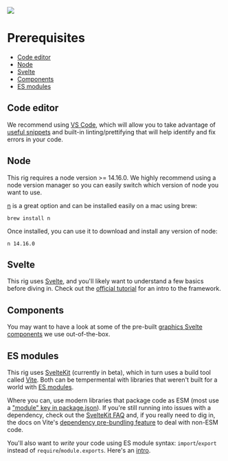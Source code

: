 ![](https://graphics.thomsonreuters.com/style-assets/images/logos/reuters-graphics-logo/svg/graphics-logo-color-dark.svg)

# Prerequisites

- [Code editor](#code-editor)
- [Node](#node)
- [Svelte](#svelte)
- [Components](#components)
- [ES modules](#es-modules)

## Code editor

We recommend using [VS Code](https://code.visualstudio.com/), which will allow you to take advantage of [useful snippets](https://code.visualstudio.com/docs/editor/userdefinedsnippets) and built-in linting/prettifying that will help identify and fix errors in your code.

## Node

This rig requires a node version >= 14.16.0. We highly recommend using a node version manager so you can easily switch which version of node you want to use.

[n](https://github.com/tj/n) is a great option and can be installed easily on a mac using brew:

```
brew install n
```

Once installed, you can use it to download and install any version of node:

```
n 14.16.0
```

## Svelte

This rig uses [Svelte](https://svelte.dev/), and you'll likely want to understand a few basics before diving in. Check out the [official tutorial](https://svelte.dev/tutorial/basics) for an intro to the framework.

## Components

You may want to have a look at some of the pre-built [graphics Svelte components](https://reuters-graphics.github.io/graphics-svelte-components/) we use out-of-the-box.

## ES modules

This rig uses [SvelteKit](https://kit.svelte.dev/) (currently in beta), which in turn uses a build tool called [Vite](https://vitejs.dev/guide/why.html). Both can be tempermental with libraries that weren't built for a world with [ES modules](https://developer.mozilla.org/en-US/docs/Web/JavaScript/Guide/Modules).

Where you can, use modern libraries that package code as ESM (most use a ["module" key in package.json](https://github.com/rollup/rollup/wiki/pkg.module)). If you're still running into issues with a dependency, check out the [SvelteKit FAQ](https://kit.svelte.dev/faq#how-do-i-fix-the-error-i-m-getting-trying-to-include-a-package) and, if you really need to dig in, the docs on Vite's [dependency pre-bundling feature](https://vitejs.dev/guide/dep-pre-bundling.html) to deal with non-ESM code.

You'll also want to _write_ your code using ES module syntax: `import`/`export` instead of `require`/`module.exports`. Here's an [intro](https://medium.com/backticks-tildes/introduction-to-es6-modules-49956f580da).
